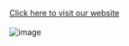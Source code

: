 <a href="https://webtohost.s3.ap-northeast-2.amazonaws.com/Login/index1.html">Click here to visit our website</a>
<br>
<br>
![image](https://github.com/githubpusp/SLMSCapstone/assets/126225745/20a1b9e1-ef13-4fff-b23d-348a5a3d83bb)
